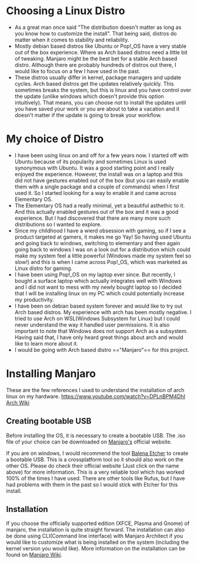 # Choosing a Linux Distro
- As a great man once said "The distribution doesn't matter as long as you know how to customize the install". That being said, distros do matter when it comes to stability and reliability. 
- Mostly debian based distros like Ubuntu or Pop!\_OS have a very stable out of the box experience. Where as Arch based distros need a little bit of tweaking. Manjaro might be the best bet for a stable Arch based distro. Although there are probably hundreds of distros out there, I would like to focus on a few I have used in the past.
- These distros usually differ in kernel, package managers and update cycles. Arch based distros get the updates relatively quickly. This sometimes breaks the system, but this is linux and you have control over the update (unlike windows which doesn't provide this option intuitively). That means, you can choose not to install the updates until you have saved your work or you are about to take a vacation and it doesn't matter if the update is going to break your workflow.

# My choice of Distro
- I have been using linux on and off for a few years now. I started off with Ubuntu because of its popularity and sometimes Linux is used synonymous with Ubuntu. It was a good starting point and I really enjoyed the experience. However, the install was on a laptop and this did not have gestures enabled out of the box (but you can easily enable them with a single package and a couple of commands) when I first used it. So I started looking for a way to enable it and came across Elementary OS.
- The Elementary OS had a really minimal, yet a beautiful asthethic to it. And this actually enabled gestures out of the box and it was a good experience. But I had discovered that there are many more such distributions so I wanted to explore. 
- Since my childhood I have a wierd obsession with gaming, so if I see a product targeted at gamers, it makes me go Yay! So having used Ubuntu and going back to windows, switching to elementary and then again going back to windows I was on a look out for a distribution which could make my system feel a little powerful (Windows made my system feel so slow!) and this is when I came across Pop!\_OS, which was marketed as Linux distro for gaming. 
- I have been using Pop!\_OS on my laptop ever since. But recently, I bought a surface laptop which actually integrates well with Windows and I did not want to mess with my newly bought laptop so I decided that I will be installing linux on my PC which could potentially increase my productivity.
- I have been on debian based system forever and would like to try out Arch based distros. My experience with arch has been mostly negative. I tried to use Arch on WSL(Windows Subsystem for Linux) but I could never understand the way it handled user permissions. It is also important to note that Windows does not support Arch as a subsystem. Having said that, I have only heard great things about arch and would like to learn more about it.
- I would be going with Arch based distro =="Manjaro"== for this project. 

# Installing Manjaro
These are the few references I used to understand the installation of arch linux on my hardware. 
https://www.youtube.com/watch?v=DPLnBPM4DhI
[Arch Wiki](https://wiki.archlinux.org/index.php/Installation_guide)

## Creating bootable USB
Before installing the OS, it is necessary to create a bootable USB. The .iso file of your choice can be downloaded on [Manjaro's](https://manjaro.org/download/) official website. 

If you are on windows, I would recommend the tool [Balena Etcher](https://etcher.download/) to create a bootable USB. This is a crossplatform tool so it should also work on the other OS. Please do check their official website (Just click on the name above) for more information. This is a very reliable tool which has worked 100% of the times I have used. There are other tools like Rufus, but I have had problems with them in the past so I would stick with Etcher for this install.

## Installation 
If you choose the officially supported edition (XFCE, Plasma and Gnome) of manjaro, the installation is quite straight forward. The installation can also be done using CLI(Command line interface) with Manjaro Architect if you would like to customize what is being installed on the system (including the kernel version you would like). More information on the installation can be found on [Manjaro Wiki](https://wiki.manjaro.org/index.php/Installation_Guides).